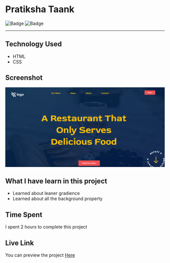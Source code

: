 # Pratiksha Taank
![Badge](https://img.shields.io/badge/Responsive-No-red)
![Badge](https://img.shields.io/badge/Live-Yes-brightgreen)
***
## Technology Used
- HTML
- CSS
## Screenshot
![Project 2](./p2.png)
## What I have learn in this project
- Learned about leaner gradience
- Learned about all the background property
## Time Spent
I spent 2 hours to complete this project
## Live Link
You can preview the project [Here](https://resta-urant.netlify.app/)
